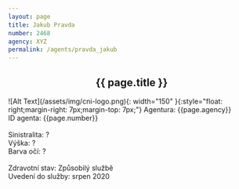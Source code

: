 ```yaml
---
layout: page
title: Jakub Pravda
number: 2468
agency: XYZ
permalink: /agents/pravda_jakub
---
```


<center><h2>{{ page.title }}</h2></center>
![Alt Text](/assets/img/cni-logo.png){: width="150" }{:style="float: right;margin-right: 7px;margin-top: 7px;"}
Agentura: {{page.agency}}
<br>
ID agenta: {{page.number}}
<br>
<br>
Sinistralita: ?
<br>
Výška: ?
<br>
Barva očí: ?
<br>
<br>
Zdravotní stav: Způsobilý službě
<br>
Uvedení do služby: srpen 2020
